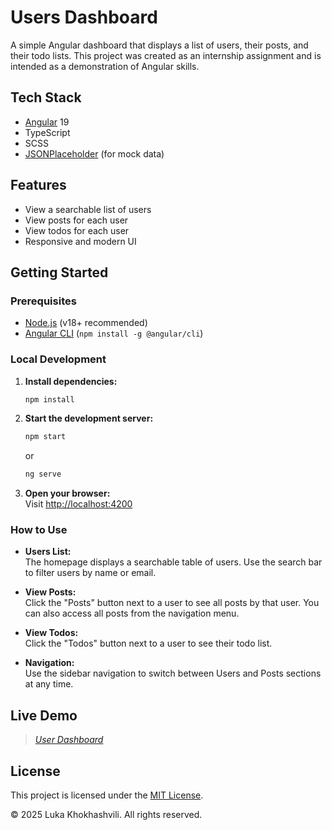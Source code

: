 # Users Dashboard

A simple Angular dashboard that displays a list of users, their posts, and their todo lists.
This project was created as an internship assignment and is intended as a demonstration of Angular skills.

## Tech Stack

- [Angular](https://angular.dev/) 19
- TypeScript
- SCSS
- [JSONPlaceholder](https://jsonplaceholder.typicode.com/) (for mock data)

## Features

- View a searchable list of users
- View posts for each user
- View todos for each user
- Responsive and modern UI

## Getting Started

### Prerequisites

- [Node.js](https://nodejs.org/) (v18+ recommended)
- [Angular CLI](https://angular.dev/tools/cli) (`npm install -g @angular/cli`)

### Local Development

1. **Install dependencies:**

   ```sh
   npm install
   ```

2. **Start the development server:**

   ```sh
   npm start
   ```

   or

   ```sh
   ng serve
   ```

3. **Open your browser:**  
   Visit [http://localhost:4200](http://localhost:4200)

### How to Use

- **Users List:**  
  The homepage displays a searchable table of users. Use the search bar to filter users by name or email.

- **View Posts:**  
  Click the "Posts" button next to a user to see all posts by that user. You can also access all posts from the navigation menu.

- **View Todos:**  
  Click the "Todos" button next to a user to see their todo list.

- **Navigation:**  
  Use the sidebar navigation to switch between Users and Posts sections at any time.

## Live Demo

> _[User Dashboard](https://angular-internship-task.vercel.app/posts/1)_

## License

This project is licensed under the [MIT License](https://opensource.org/licenses/MIT).

&copy; 2025 Luka Khokhashvili. All rights reserved.
